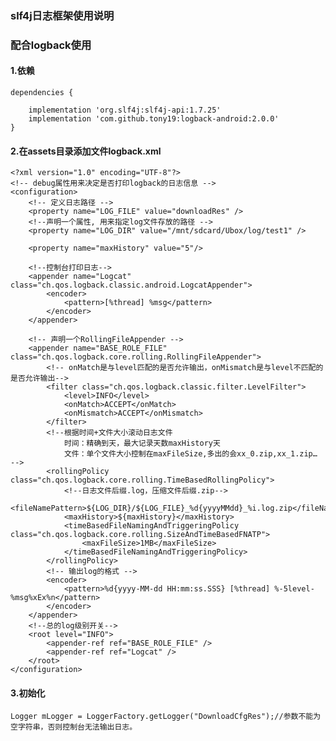 ### slf4j日志框架使用说明 ###

### 配合logback使用 ###

#### 1.依赖 ####

	dependencies {

	    implementation 'org.slf4j:slf4j-api:1.7.25'
	    implementation 'com.github.tony19:logback-android:2.0.0'
	}

#### 2.在assets目录添加文件logback.xml ####

	<?xml version="1.0" encoding="UTF-8"?>
	<!-- debug属性用来决定是否打印logback的日志信息 -->
	<configuration>
	    <!-- 定义日志路径 -->
	    <property name="LOG_FILE" value="downloadRes" />
	    <!--声明一个属性, 用来指定log文件存放的路径 -->
	    <property name="LOG_DIR" value="/mnt/sdcard/Ubox/log/test1" />
	
	    <property name="maxHistory" value="5"/>
	
	    <!--控制台打印日志-->
	    <appender name="Logcat" class="ch.qos.logback.classic.android.LogcatAppender">
	        <encoder>
	            <pattern>[%thread] %msg</pattern>
	        </encoder>
	    </appender>
	
	    <!-- 声明一个RollingFileAppender -->
	    <appender name="BASE_ROLE_FILE" class="ch.qos.logback.core.rolling.RollingFileAppender">
	        <!-- onMatch是与level匹配的是否允许输出，onMismatch是与level不匹配的是否允许输出-->
	        <filter class="ch.qos.logback.classic.filter.LevelFilter">
	            <level>INFO</level>
	            <onMatch>ACCEPT</onMatch>
	            <onMismatch>ACCEPT</onMismatch>
	        </filter>
	        <!--根据时间+文件大小滚动日志文件
	            时间：精确到天，最大记录天数maxHistory天
	            文件：单个文件大小控制在maxFileSize,多出的会xx_0.zip,xx_1.zip… -->
	        <rollingPolicy class="ch.qos.logback.core.rolling.TimeBasedRollingPolicy">
	            <!--日志文件后缀.log，压缩文件后缀.zip-->
	            <fileNamePattern>${LOG_DIR}/${LOG_FILE}_%d{yyyyMMdd}_%i.log.zip</fileNamePattern>
	            <maxHistory>${maxHistory}</maxHistory>
	            <timeBasedFileNamingAndTriggeringPolicy class="ch.qos.logback.core.rolling.SizeAndTimeBasedFNATP">
	                <maxFileSize>1MB</maxFileSize>
	            </timeBasedFileNamingAndTriggeringPolicy>
	        </rollingPolicy>
	        <!-- 输出log的格式 -->
	        <encoder>
	            <pattern>%d{yyyy-MM-dd HH:mm:ss.SSS} [%thread] %-5level- %msg%xEx%n</pattern>
	        </encoder>
	    </appender>
	    <!--总的log级别开关-->
	    <root level="INFO">
	        <appender-ref ref="BASE_ROLE_FILE" />
	        <appender-ref ref="Logcat" />
	    </root>
	</configuration>

#### 3.初始化 ####

	Logger mLogger = LoggerFactory.getLogger("DownloadCfgRes");//参数不能为空字符串，否则控制台无法输出日志。